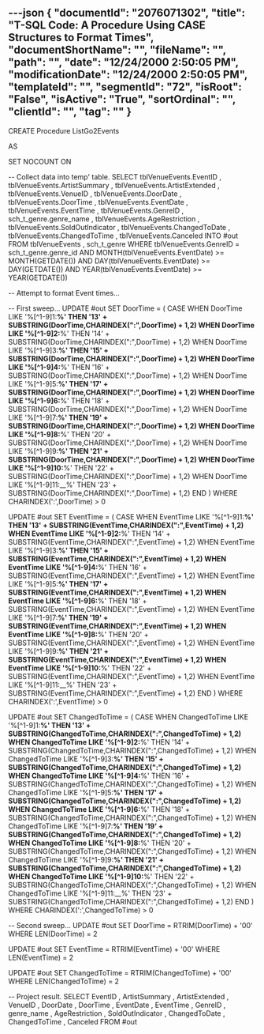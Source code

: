 ---json
{
  "documentId": "2076071302",
  "title": "T-SQL Code: A Procedure Using CASE Structures to Format Times",
  "documentShortName": "",
  "fileName": "",
  "path": "",
  "date": "12/24/2000 2:50:05 PM",
  "modificationDate": "12/24/2000 2:50:05 PM",
  "templateId": "",
  "segmentId": "72",
  "isRoot": "False",
  "isActive": "True",
  "sortOrdinal": "",
  "clientId": "",
  "tag": ""
}
---

CREATE Procedure ListGo2Events

AS

SET NOCOUNT ON

-- Collect data into temp' table.
SELECT
    tblVenueEvents.EventID
,    tblVenueEvents.ArtistSummary
,    tblVenueEvents.ArtistExtended
,    tblVenueEvents.VenueID
,    tblVenueEvents.DoorDate
,    tblVenueEvents.DoorTime
,    tblVenueEvents.EventDate
,    tblVenueEvents.EventTime
,    tblVenueEvents.GenreID
,    sch_t_genre.genre_name
,    tblVenueEvents.AgeRestriction
,    tblVenueEvents.SoldOutIndicator
,    tblVenueEvents.ChangedToDate
,    tblVenueEvents.ChangedToTime
,    tblVenueEvents.Canceled
INTO
    #out
FROM
    tblVenueEvents
,    sch_t_genre
WHERE
    tblVenueEvents.GenreID = sch_t_genre.genre_id
AND
    MONTH(tblVenueEvents.EventDate) &gt;= MONTH(GETDATE())
AND
    DAY(tblVenueEvents.EventDate) &gt;= DAY(GETDATE())
AND
    YEAR(tblVenueEvents.EventDate) &gt;= YEAR(GETDATE())

-- Attempt to format Event times...

-- First sweep...
UPDATE #out
SET
    DoorTime = (
        CASE
            WHEN DoorTime LIKE '%[^1-9]1:__%' THEN '13' +
SUBSTRING(DoorTime,CHARINDEX(&quot;:&quot;,DoorTime) + 1,2)
            WHEN DoorTime LIKE '%[^1-9]2:__%' THEN '14' +
SUBSTRING(DoorTime,CHARINDEX(&quot;:&quot;,DoorTime) + 1,2)
            WHEN DoorTime LIKE '%[^1-9]3:__%' THEN '15' +
SUBSTRING(DoorTime,CHARINDEX(&quot;:&quot;,DoorTime) + 1,2)
            WHEN DoorTime LIKE '%[^1-9]4:__%' THEN '16' +
SUBSTRING(DoorTime,CHARINDEX(&quot;:&quot;,DoorTime) + 1,2)
            WHEN DoorTime LIKE '%[^1-9]5:__%' THEN '17' +
SUBSTRING(DoorTime,CHARINDEX(&quot;:&quot;,DoorTime) + 1,2)
            WHEN DoorTime LIKE '%[^1-9]6:__%' THEN '18' +
SUBSTRING(DoorTime,CHARINDEX(&quot;:&quot;,DoorTime) + 1,2)
            WHEN DoorTime LIKE '%[^1-9]7:__%' THEN '19' +
SUBSTRING(DoorTime,CHARINDEX(&quot;:&quot;,DoorTime) + 1,2)
            WHEN DoorTime LIKE '%[^1-9]8:__%' THEN '20' +
SUBSTRING(DoorTime,CHARINDEX(&quot;:&quot;,DoorTime) + 1,2)
            WHEN DoorTime LIKE '%[^1-9]9:__%' THEN '21' +
SUBSTRING(DoorTime,CHARINDEX(&quot;:&quot;,DoorTime) + 1,2)
            WHEN DoorTime LIKE '%[^1-9]10:__%' THEN '22' +
SUBSTRING(DoorTime,CHARINDEX(&quot;:&quot;,DoorTime) + 1,2)
            WHEN DoorTime LIKE '%[^1-9]11:__%' THEN '23' +
SUBSTRING(DoorTime,CHARINDEX(&quot;:&quot;,DoorTime) + 1,2)
        END
    )
WHERE
    CHARINDEX(':',DoorTime) &gt; 0

UPDATE #out
SET
    EventTime = (
        CASE
            WHEN EventTime LIKE '%[^1-9]1:__%' THEN '13' +
SUBSTRING(EventTime,CHARINDEX(&quot;:&quot;,EventTime) + 1,2)
            WHEN EventTime LIKE '%[^1-9]2:__%' THEN '14' +
SUBSTRING(EventTime,CHARINDEX(&quot;:&quot;,EventTime) + 1,2)
            WHEN EventTime LIKE '%[^1-9]3:__%' THEN '15' +
SUBSTRING(EventTime,CHARINDEX(&quot;:&quot;,EventTime) + 1,2)
            WHEN EventTime LIKE '%[^1-9]4:__%' THEN '16' +
SUBSTRING(EventTime,CHARINDEX(&quot;:&quot;,EventTime) + 1,2)
            WHEN EventTime LIKE '%[^1-9]5:__%' THEN '17' +
SUBSTRING(EventTime,CHARINDEX(&quot;:&quot;,EventTime) + 1,2)
            WHEN EventTime LIKE '%[^1-9]6:__%' THEN '18' +
SUBSTRING(EventTime,CHARINDEX(&quot;:&quot;,EventTime) + 1,2)
            WHEN EventTime LIKE '%[^1-9]7:__%' THEN '19' +
SUBSTRING(EventTime,CHARINDEX(&quot;:&quot;,EventTime) + 1,2)
            WHEN EventTime LIKE '%[^1-9]8:__%' THEN '20' +
SUBSTRING(EventTime,CHARINDEX(&quot;:&quot;,EventTime) + 1,2)
            WHEN EventTime LIKE '%[^1-9]9:__%' THEN '21' +
SUBSTRING(EventTime,CHARINDEX(&quot;:&quot;,EventTime) + 1,2)
            WHEN EventTime LIKE '%[^1-9]10:__%' THEN '22' +
SUBSTRING(EventTime,CHARINDEX(&quot;:&quot;,EventTime) + 1,2)
            WHEN EventTime LIKE '%[^1-9]11:__%' THEN '23' +
SUBSTRING(EventTime,CHARINDEX(&quot;:&quot;,EventTime) + 1,2)
        END
    )
WHERE
    CHARINDEX(':',EventTime) &gt; 0

UPDATE #out
SET
    ChangedToTime = (
        CASE
            WHEN ChangedToTime LIKE '%[^1-9]1:__%' THEN '13' +
SUBSTRING(ChangedToTime,CHARINDEX(&quot;:&quot;,ChangedToTime) + 1,2)
            WHEN ChangedToTime LIKE '%[^1-9]2:__%' THEN '14' +
SUBSTRING(ChangedToTime,CHARINDEX(&quot;:&quot;,ChangedToTime) + 1,2)
            WHEN ChangedToTime LIKE '%[^1-9]3:__%' THEN '15' +
SUBSTRING(ChangedToTime,CHARINDEX(&quot;:&quot;,ChangedToTime) + 1,2)
            WHEN ChangedToTime LIKE '%[^1-9]4:__%' THEN '16' +
SUBSTRING(ChangedToTime,CHARINDEX(&quot;:&quot;,ChangedToTime) + 1,2)
            WHEN ChangedToTime LIKE '%[^1-9]5:__%' THEN '17' +
SUBSTRING(ChangedToTime,CHARINDEX(&quot;:&quot;,ChangedToTime) + 1,2)
            WHEN ChangedToTime LIKE '%[^1-9]6:__%' THEN '18' +
SUBSTRING(ChangedToTime,CHARINDEX(&quot;:&quot;,ChangedToTime) + 1,2)
            WHEN ChangedToTime LIKE '%[^1-9]7:__%' THEN '19' +
SUBSTRING(ChangedToTime,CHARINDEX(&quot;:&quot;,ChangedToTime) + 1,2)
            WHEN ChangedToTime LIKE '%[^1-9]8:__%' THEN '20' +
SUBSTRING(ChangedToTime,CHARINDEX(&quot;:&quot;,ChangedToTime) + 1,2)
            WHEN ChangedToTime LIKE '%[^1-9]9:__%' THEN '21' +
SUBSTRING(ChangedToTime,CHARINDEX(&quot;:&quot;,ChangedToTime) + 1,2)
            WHEN ChangedToTime LIKE '%[^1-9]10:__%' THEN '22' +
SUBSTRING(ChangedToTime,CHARINDEX(&quot;:&quot;,ChangedToTime) + 1,2)
            WHEN ChangedToTime LIKE '%[^1-9]11:__%' THEN '23' +
SUBSTRING(ChangedToTime,CHARINDEX(&quot;:&quot;,ChangedToTime) + 1,2)
        END
    )
WHERE
    CHARINDEX(':',ChangedToTime) &gt; 0

-- Second sweep...
UPDATE #out
SET
    DoorTime = RTRIM(DoorTime) + '00'
WHERE
    LEN(DoorTime) = 2

UPDATE #out
SET
    EventTime = RTRIM(EventTime) + '00'
WHERE
    LEN(EventTime) = 2

UPDATE #out
SET
    ChangedToTime = RTRIM(ChangedToTime) + '00'
WHERE
    LEN(ChangedToTime) = 2

-- Project result.
SELECT
    EventID
,    ArtistSummary
,    ArtistExtended
,    VenueID
,    DoorDate
,    DoorTime
,    EventDate
,    EventTime
,    GenreID
,    genre_name
,    AgeRestriction
,    SoldOutIndicator
,    ChangedToDate
,    ChangedToTime
,    Canceled
FROM
    #out

